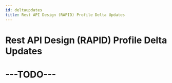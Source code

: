 ```yaml
---
id: deltaupdates
title: Rest API Design (RAPID) Profile Delta Updates
---
```


# Rest API Design (RAPID) Profile Delta Updates

# ---TODO---
